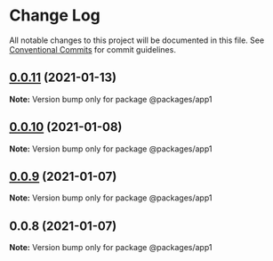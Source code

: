 # Change Log

All notable changes to this project will be documented in this file.
See [Conventional Commits](https://conventionalcommits.org) for commit guidelines.

## [0.0.11](https://github.com/milhous/module-federation-examples/compare/@packages/app1@0.0.10...@packages/app1@0.0.11) (2021-01-13)

**Note:** Version bump only for package @packages/app1





## [0.0.10](https://github.com/milhous/module-federation-examples/compare/@packages/app1@0.0.9...@packages/app1@0.0.10) (2021-01-08)

**Note:** Version bump only for package @packages/app1





## [0.0.9](https://github.com/milhous/module-federation-examples/compare/@packages/app1@0.0.8...@packages/app1@0.0.9) (2021-01-07)

**Note:** Version bump only for package @packages/app1





## 0.0.8 (2021-01-07)

**Note:** Version bump only for package @packages/app1

